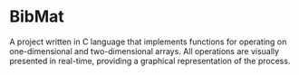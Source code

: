 # BibMat

A project written in C language that implements functions for operating on one-dimensional and two-dimensional
arrays. All operations are visually presented in real-time, providing a graphical representation of the process.
